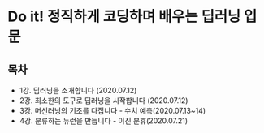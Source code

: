 # Do it! 정직하게 코딩하며 배우는 딥러닝 입문

## 목차

- 1강. 딥러닝을 소개합니다 (2020.07.12)
- 2강. 최소한의 도구로 딥러닝을 시작합니다 (2020.07.12)
- 3강. 머신러닝의 기초를 다집니다 - 수치 예측(2020.07.13~14)
- 4강. 분류하는 뉴런을 만듭니다 - 이진 분휴(2020.07.21)
